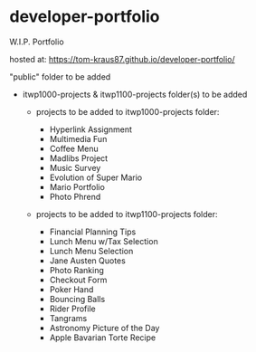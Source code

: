 # developer-portfolio
W.I.P. Portfolio


hosted at: https://tom-kraus87.github.io/developer-portfolio/

"public" folder to be added
- itwp1000-projects & itwp1100-projects folder(s) to be added
  - projects to be added to itwp1000-projects folder:
     - Hyperlink Assignment
     - Multimedia Fun
     - Coffee Menu
     - Madlibs Project
     - Music Survey
     - Evolution of Super Mario
     - Mario Portfolio
     - Photo Phrend
      
  - projects to be added to itwp1100-projects folder:
    - Financial Planning Tips
    - Lunch Menu w/Tax Selection
    - Lunch Menu Selection
    - Jane Austen Quotes
    - Photo Ranking
    - Checkout Form
    - Poker Hand
    - Bouncing Balls
    - Rider Profile
    - Tangrams
    - Astronomy Picture of the Day
    - Apple Bavarian Torte Recipe
